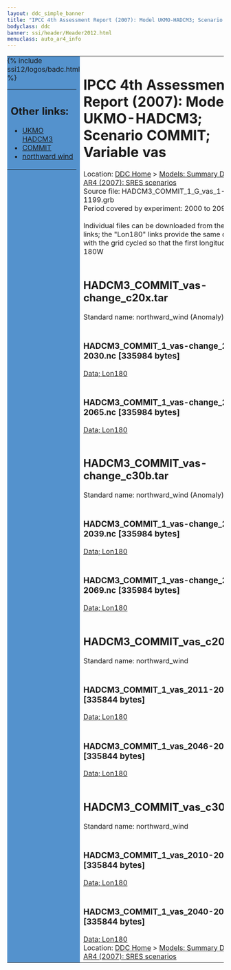 ```yaml
---
layout: ddc_simple_banner
title: "IPCC 4th Assessment Report (2007): Model UKMO-HADCM3; Scenario COMMIT; Variable vas"
bodyclass: ddc
banner: ssi/header/Header2012.html
menuclass: auto_ar4_info
---
```



<table width="100%" border="0" cellspacing="0" cellpadding="0" style="border-collapse: collapse;">
<tr style="margin:0;padding:0;border:0;">
<td style="margin:0;padding:0;border:0;height:1pt;width:150pt;background:#5492CD;" valign="top" >

<div id="lh-col2" class="auto_ar4_info">
<table class="menumain" bgcolor="#5492CD" cellspacing="0" width="100%" border="0">
<tr><td>
<h2> Other links:</h2>
<ul>
<li><a href="/auto/ar4/model-UKMO-HADCM3.html">UKMO<br/>HADCM3</a></li>
<li><a href="/auto/ar4/scenario-COMMIT.html">COMMIT</a></li>
<li><a href="/auto/ar4/var-northward_wind.html">northward wind</a></li>
</ul>
</td></tr>
{% include ssi12/logos/badc.html %}
</table>
</div>
</td>
<td><h1>IPCC 4th Assessment Report (2007): Model UKMO-HADCM3; Scenario COMMIT; Variable vas</h1>

<!-- Breadcrumb1 -->
<div id="breadcrumb1" align="left">
Location: <a href="/index.html">DDC Home</a> > <a href="/sim/gcm_clim/">Models: Summary Data</a>
> <a href="/sim/gcm_clim/SRES_AR4/index.html">AR4 (2007): SRES scenarios</a>
</div>
<!-- End of Breadcrumb1 -->Source file: HADCM3_COMMIT_1_G_vas_1-1199.grb
<br/>
Period covered by experiment: 2000 to 2099<br/>
<br/>Individual files can be downloaded from the "data" links; the "Lon180" links provide the same data
         with the grid cycled so that the first longitude is 180W<br/>
<br/><h2>HADCM3_COMMIT_vas-change_c20x.tar</h2>
Standard name: northward_wind (Anomaly)<br>
<br/><h3>HADCM3_COMMIT_1_vas-change_2011-2030.nc [335984 bytes]</h3>
<a href="/cgi-bin/downl/ar4_nc/vas/HADCM3_COMMIT_1_vas-change_2011-2030.nc">Data; </a><a href="/cgi-bin/downl/ar4_nc/vas/HADCM3_COMMIT_1_vas-change_2011-2030.cyto180.nc"> Lon180</a><br/>
<br/><h3>HADCM3_COMMIT_1_vas-change_2046-2065.nc [335984 bytes]</h3>
<a href="/cgi-bin/downl/ar4_nc/vas/HADCM3_COMMIT_1_vas-change_2046-2065.nc">Data; </a><a href="/cgi-bin/downl/ar4_nc/vas/HADCM3_COMMIT_1_vas-change_2046-2065.cyto180.nc"> Lon180</a><br/>
<br/><h2>HADCM3_COMMIT_vas-change_c30b.tar</h2>
Standard name: northward_wind (Anomaly)<br>
<br/><h3>HADCM3_COMMIT_1_vas-change_2010-2039.nc [335984 bytes]</h3>
<a href="/cgi-bin/downl/ar4_nc/vas/HADCM3_COMMIT_1_vas-change_2010-2039.nc">Data; </a><a href="/cgi-bin/downl/ar4_nc/vas/HADCM3_COMMIT_1_vas-change_2010-2039.cyto180.nc"> Lon180</a><br/>
<br/><h3>HADCM3_COMMIT_1_vas-change_2040-2069.nc [335984 bytes]</h3>
<a href="/cgi-bin/downl/ar4_nc/vas/HADCM3_COMMIT_1_vas-change_2040-2069.nc">Data; </a><a href="/cgi-bin/downl/ar4_nc/vas/HADCM3_COMMIT_1_vas-change_2040-2069.cyto180.nc"> Lon180</a><br/>
<br/><h2>HADCM3_COMMIT_vas_c20x.tar</h2>
Standard name: northward_wind<br>
<br/><h3>HADCM3_COMMIT_1_vas_2011-2030.nc [335844 bytes]</h3>
<a href="/cgi-bin/downl/ar4_nc/vas/HADCM3_COMMIT_1_vas_2011-2030.nc">Data; </a><a href="/cgi-bin/downl/ar4_nc/vas/HADCM3_COMMIT_1_vas_2011-2030.cyto180.nc"> Lon180</a><br/>
<br/><h3>HADCM3_COMMIT_1_vas_2046-2065.nc [335844 bytes]</h3>
<a href="/cgi-bin/downl/ar4_nc/vas/HADCM3_COMMIT_1_vas_2046-2065.nc">Data; </a><a href="/cgi-bin/downl/ar4_nc/vas/HADCM3_COMMIT_1_vas_2046-2065.cyto180.nc"> Lon180</a><br/>
<br/><h2>HADCM3_COMMIT_vas_c30b.tar</h2>
Standard name: northward_wind<br>
<br/><h3>HADCM3_COMMIT_1_vas_2010-2039.nc [335844 bytes]</h3>
<a href="/cgi-bin/downl/ar4_nc/vas/HADCM3_COMMIT_1_vas_2010-2039.nc">Data; </a><a href="/cgi-bin/downl/ar4_nc/vas/HADCM3_COMMIT_1_vas_2010-2039.cyto180.nc"> Lon180</a><br/>
<br/><h3>HADCM3_COMMIT_1_vas_2040-2069.nc [335844 bytes]</h3>
<a href="/cgi-bin/downl/ar4_nc/vas/HADCM3_COMMIT_1_vas_2040-2069.nc">Data; </a><a href="/cgi-bin/downl/ar4_nc/vas/HADCM3_COMMIT_1_vas_2040-2069.cyto180.nc"> Lon180</a><br/>
<!-- Breadcrumb2 -->
<div id="breadcrumb2" align="left">
Location: <a href="/index.html">DDC Home</a> > <a href="/sim/gcm_clim/">Models: Summary Data</a>
> <a href="/sim/gcm_clim/SRES_AR4/index.html">AR4 (2007): SRES scenarios</a>
</div>
<!-- End of Breadcrumb2 --></td></tr></table>
